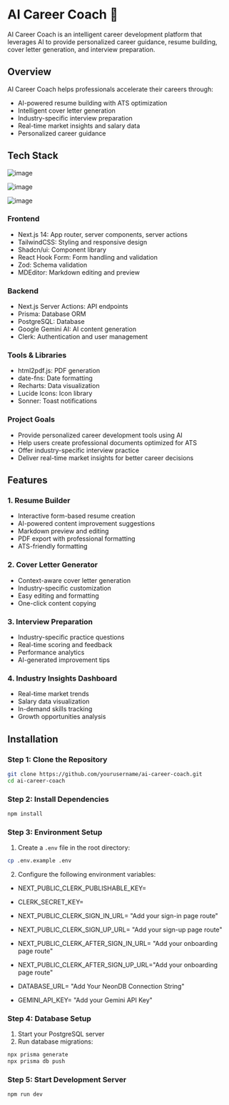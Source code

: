 # AI Career Coach 🚀

AI Career Coach is an intelligent career development platform that leverages AI to provide personalized career guidance, resume building, cover letter generation, and interview preparation.

## Overview

AI Career Coach helps professionals accelerate their careers through:
- AI-powered resume building with ATS optimization
- Intelligent cover letter generation
- Industry-specific interview preparation
- Real-time market insights and salary data
- Personalized career guidance

## Tech Stack

![image](https://github.com/user-attachments/assets/d418811c-68e0-447e-935d-0f6d9196f492)

![image](https://github.com/user-attachments/assets/261cb983-ee27-4514-bfc1-c1cd58b53b5a)

![image](https://github.com/user-attachments/assets/1455fe83-c6e5-495c-8cc6-fb2eae2cac55)


### Frontend
- Next.js 14: App router, server components, server actions
- TailwindCSS: Styling and responsive design
- Shadcn/ui: Component library
- React Hook Form: Form handling and validation
- Zod: Schema validation
- MDEditor: Markdown editing and preview

### Backend
- Next.js Server Actions: API endpoints
- Prisma: Database ORM
- PostgreSQL: Database
- Google Gemini AI: AI content generation
- Clerk: Authentication and user management

### Tools & Libraries
- html2pdf.js: PDF generation
- date-fns: Date formatting
- Recharts: Data visualization
- Lucide Icons: Icon library
- Sonner: Toast notifications

### Project Goals
- Provide personalized career development tools using AI
- Help users create professional documents optimized for ATS
- Offer industry-specific interview practice
- Deliver real-time market insights for better career decisions

## Features

### 1. Resume Builder
- Interactive form-based resume creation
- AI-powered content improvement suggestions
- Markdown preview and editing
- PDF export with professional formatting
- ATS-friendly formatting

### 2. Cover Letter Generator
- Context-aware cover letter generation
- Industry-specific customization
- Easy editing and formatting
- One-click content copying

### 3. Interview Preparation
- Industry-specific practice questions
- Real-time scoring and feedback
- Performance analytics
- AI-generated improvement tips

### 4. Industry Insights Dashboard
- Real-time market trends
- Salary data visualization
- In-demand skills tracking
- Growth opportunities analysis

## Installation

### Step 1: Clone the Repository
```bash
git clone https://github.com/yourusername/ai-career-coach.git
cd ai-career-coach
```

### Step 2: Install Dependencies
```bash
npm install
```

### Step 3: Environment Setup
1. Create a `.env` file in the root directory:
```bash
cp .env.example .env
```

2. Configure the following environment variables:
- NEXT_PUBLIC_CLERK_PUBLISHABLE_KEY=
- CLERK_SECRET_KEY=

- NEXT_PUBLIC_CLERK_SIGN_IN_URL= "Add your sign-in page route"
- NEXT_PUBLIC_CLERK_SIGN_UP_URL= "Add your sign-up page route"
- NEXT_PUBLIC_CLERK_AFTER_SIGN_IN_URL= "Add your onboarding page route"
- NEXT_PUBLIC_CLERK_AFTER_SIGN_UP_URL="Add your onboarding page route"

- DATABASE_URL= "Add Your NeonDB Connection String"
- GEMINI_API_KEY= "Add your Gemini API Key"

### Step 4: Database Setup
1. Start your PostgreSQL server
2. Run database migrations:
```bash
npx prisma generate
npx prisma db push
```

### Step 5: Start Development Server
```bash
npm run dev
```

